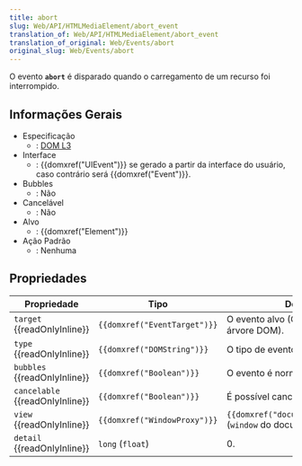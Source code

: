 ```yaml
---
title: abort
slug: Web/API/HTMLMediaElement/abort_event
translation_of: Web/API/HTMLMediaElement/abort_event
translation_of_original: Web/Events/abort
original_slug: Web/Events/abort
---
```

O evento **`abort`** é disparado quando o carregamento de um recurso foi interrompido.

## Informações Gerais

- Especificação
  - : [DOM L3](http://www.w3.org/TR/DOM-Level-3-Events/#event-type-abort)
- Interface
  - : {{domxref("UIEvent")}} se gerado a partir da interface do usuário, caso contrário será {{domxref("Event")}}.
- Bubbles
  - : Não
- Cancelável
  - : Não
- Alvo
  - : {{domxref("Element")}}
- Ação Padrão
  - : Nenhuma

## Propriedades

| Propriedade                           | Tipo                                   | Descrição                                                                  |
| ------------------------------------- | -------------------------------------- | -------------------------------------------------------------------------- |
| `target` {{readOnlyInline}}     | `{{domxref("EventTarget")}}` | O evento alvo (O mais elevado da árvore DOM).                              |
| `type` {{readOnlyInline}}       | `{{domxref("DOMString")}}`     | O tipo de evento.                                                          |
| `bubbles` {{readOnlyInline}}    | `{{domxref("Boolean")}}`         | O evento é normalmente _bubble_?                                           |
| `cancelable` {{readOnlyInline}} | `{{domxref("Boolean")}}`         | É possível cancelar o evento?                                              |
| `view` {{readOnlyInline}}       | `{{domxref("WindowProxy")}}` | `{{domxref("document.defaultView")}}` (`window` do documento) |
| `detail` {{readOnlyInline}}     | `long` (`float`)                       | 0.                                                                         |
